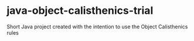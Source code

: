 # java-object-calisthenics-trial
Short Java project created with the intention to use the Object Calisthenics rules
